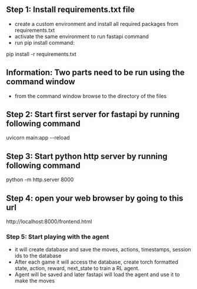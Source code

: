 ## Step 1: Install requirements.txt file
- create a custom environment and install all required packages from requirements.txt
- activate the same environment to run fastapi command
- run pip install command:

pip install -r requirements.txt

## Information: Two parts need to be run using the command window
- from the command window browse to the directory of the files

## Step 2: Start first server for fastapi by running following command
uvicorn main:app --reload

## Step 3: Start python http server by running following command
python -m http.server 8000


## Step 4: open your web browser by going to this url
http://localhost:8000/frontend.html

### Step 5: Start playing with the agent
- it will create database and save the moves, actions, timestamps, session ids to the database
- After each game it will access the database, create torch formatted state, action, reward, next_state to train a RL agent.
- Agent will be saved and later fastapi will load the agent and use it to make the moves
